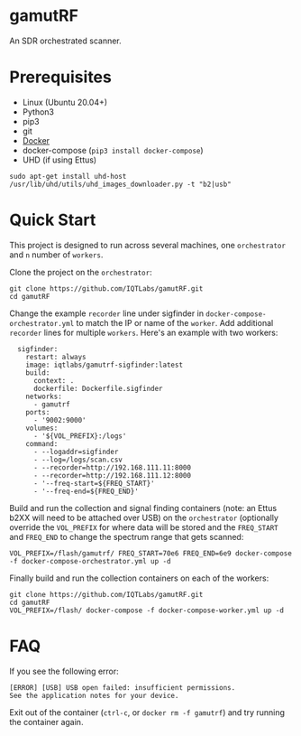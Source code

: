 # gamutRF

An SDR orchestrated scanner.

# Prerequisites

- Linux (Ubuntu 20.04+)
- Python3
- pip3
- git
- [Docker](https://docs.docker.com/engine/install/ubuntu/)
- docker-compose (`pip3 install docker-compose`)
- UHD (if using Ettus)
```
sudo apt-get install uhd-host
/usr/lib/uhd/utils/uhd_images_downloader.py -t "b2|usb"
```

# Quick Start

This project is designed to run across several machines, one `orchestrator` and `n` number of `workers`.

Clone the project on the `orchestrator`:
```
git clone https://github.com/IQTLabs/gamutRF.git
cd gamutRF
```

Change the example `recorder` line under sigfinder in `docker-compose-orchestrator.yml` to match the IP or name of the `worker`. Add additional `recorder` lines for multiple `workers`. Here's an example with two workers:
```
  sigfinder:
    restart: always
    image: iqtlabs/gamutrf-sigfinder:latest
    build:
      context: .
      dockerfile: Dockerfile.sigfinder
    networks:
      - gamutrf
    ports:
      - '9002:9000'
    volumes:
      - '${VOL_PREFIX}:/logs'
    command:
      - --logaddr=sigfinder
      - --log=/logs/scan.csv
      - --recorder=http://192.168.111.11:8000
      - --recorder=http://192.168.111.12:8000
      - '--freq-start=${FREQ_START}'
      - '--freq-end=${FREQ_END}'
```

Build and run the collection and signal finding containers (note: an Ettus b2XX will need to be attached over USB) on the `orchestrator` (optionally override the `VOL_PREFIX` for where data will be stored and the `FREQ_START` and `FREQ_END` to change the spectrum range that gets scanned:
```
VOL_PREFIX=/flash/gamutrf/ FREQ_START=70e6 FREQ_END=6e9 docker-compose -f docker-compose-orchestrator.yml up -d
```

Finally build and run the collection containers on each of the workers:
```
git clone https://github.com/IQTLabs/gamutRF.git
cd gamutRF
VOL_PREFIX=/flash/ docker-compose -f docker-compose-worker.yml up -d
```

# FAQ

If you see the following error:
```
[ERROR] [USB] USB open failed: insufficient permissions.
See the application notes for your device.
```
Exit out of the container (`ctrl-c`, or `docker rm -f gamutrf`) and try running the container again.
